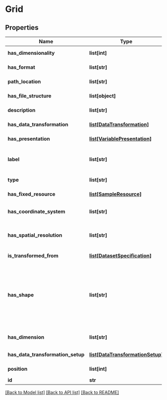 # Grid

## Properties
Name | Type | Description | Notes
------------ | ------------- | ------------- | -------------
**has_dimensionality** | **list[int]** | Description not available | [optional] 
**has_format** | **list[str]** | Description not available | [optional] 
**path_location** | **list[str]** | Description not available | [optional] 
**has_file_structure** | **list[object]** | Description not available | [optional] 
**description** | **list[str]** | small description | [optional] 
**has_data_transformation** | [**list[DataTransformation]**](DataTransformation.md) | Description not available | [optional] 
**has_presentation** | [**list[VariablePresentation]**](VariablePresentation.md) | Description not available | [optional] 
**label** | **list[str]** | short description of the resource | [optional] 
**type** | **list[str]** | type of the resource | [optional] 
**has_fixed_resource** | [**list[SampleResource]**](SampleResource.md) | Description not available | [optional] 
**has_coordinate_system** | **list[str]** | Coordinate system used in a grid | [optional] 
**has_spatial_resolution** | **list[str]** | Spatial resolution of a grid (e.g., 50m) | [optional] 
**is_transformed_from** | [**list[DatasetSpecification]**](DatasetSpecification.md) | Description not available | [optional] 
**has_shape** | **list[str]** | Grids may be: rectangular, triangular, hexagonal, hybrid, unstructured, block structure, etc. | [optional] 
**has_dimension** | **list[str]** | Dimension of the grid (2D, 3D) | [optional] 
**has_data_transformation_setup** | [**list[DataTransformationSetup]**](DataTransformationSetup.md) | Description not available | [optional] 
**position** | **list[int]** | Description not available | [optional] 
**id** | **str** | identifier | [optional] 

[[Back to Model list]](../#documentation-for-models) [[Back to API list]](../#documentation-for-api-endpoints) [[Back to README]](../)


